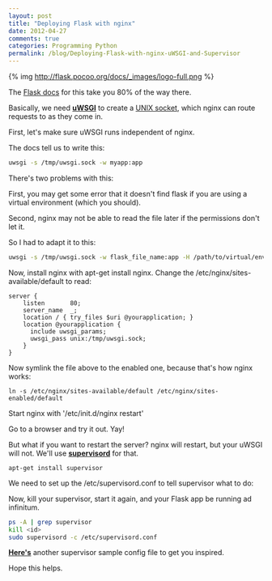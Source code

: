 ```yaml
---
layout: post
title: "Deploying Flask with nginx"
date: 2012-04-27
comments: true
categories: Programming Python
permalink: /blog/Deploying-Flask-with-nginx-uWSGI-and-Supervisor
---
```


{% img http://flask.pocoo.org/docs/_images/logo-full.png %}

The [Flask docs](http://flask.pocoo.org/docs/deploying/uwsgi/) for this take you 80% of the way there.

Basically, we need **[uWSGI](http://projects.unbit.it/uwsgi/)** to create a [UNIX socket](http://en.wikipedia.org/wiki/Unix_domain_socket), which nginx can route requests to as they come in. 

First, let's make sure uWSGI runs independent of nginx.

The docs tell us to write this:

```bash
uwsgi -s /tmp/uwsgi.sock -w myapp:app
```

There's two problems with this: 

First, you may get some error that it doesn't find flask if you are using a virtual environment (which you should). 

Second, nginx may not be able to read the file later if the permissions don't let it.

So I had to adapt it to this:

```bash
uwsgi -s /tmp/uwsgi.sock -w flask_file_name:app -H /path/to/virtual/env --chmod-socket 666
```

Now, install nginx with apt-get install nginx. Change the /etc/nginx/sites-available/default to read:

```
server {
    listen       80;
    server_name  _;
    location / { try_files $uri @yourapplication; }
    location @yourapplication {
      include uwsgi_params;
      uwsgi_pass unix:/tmp/uwsgi.sock;
    }
}
```

Now symlink the file above to the enabled one, because that's how nginx works:

```
ln -s /etc/nginx/sites-available/default /etc/nginx/sites-enabled/default
```

Start nginx with '/etc/init.d/nginx restart'

Go to a browser and try it out. Yay!

But what if you want to restart the server? nginx will restart, but your uWSGI will not. We'll use **[supervisord](http://readthedocs.org/docs/supervisord/en/latest/index.html)** for that.

```
apt-get install supervisor
```

We need to set up the /etc/supervisord.conf to tell supervisor what to do:

<script src="https://gist.github.com/2510028.js?file=gistfile1.cfg"></script>

Now, kill your supervisor, start it again, and your Flask app be running ad infinitum.

```bash
ps -A | grep supervisor
kill <id>
sudo supervisord -c /etc/supervisord.conf
```

**[Here's](https://gist.github.com/760606)** another supervisor sample config file to get you inspired.

Hope this helps.
